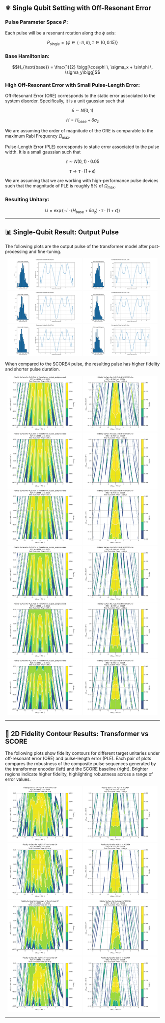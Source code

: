 ## ⚛️ Single Qubit Setting with Off-Resonant Error

### Pulse Parameter Space $P$:

Each pulse will be a resonant rotation along the $\phi$ axis:

```math
P_{\text{single}} = \{ \phi \in (-\pi, \pi), \tau \in (0, 0.15)\}
```

### Base Hamiltonian:

```math
H_{\text{base}} = \frac{1}{2} \bigg[\cos\phi \, \sigma_x + \sin\phi \, \sigma_y\bigg]
```

### High Off-Resonant Error with Small Pulse-Length Error:

Off-Resonant Error (ORE) corresponds to the static error associated to the system disorder. Specifically, it is a unit gaussian such that
```math
\delta \sim N(0, 1)
```
```math
H = H_{\text{base}} + \delta \sigma_z
```
We are assuming the order of magnitude of the ORE is comparable to the maximum Rabi Frequency $\Omega_\max$.

Pulse-Length Error (PLE) corresponds to static error associated to the pulse width. It is a small gaussian such that
```math
\epsilon \sim N(0, 1) \cdot 0.05
```
```math
\tau \rightarrow \tau \cdot (1 + \epsilon)
```
We are assuming that we are working with high-performance pulse devices such that the magnitude of PLE is roughly 5% of $\Omega_\max$.

### Resulting Unitary:

```math
U = \exp(-i \cdot (H_{\text{base}} + \delta \sigma_z) \cdot \tau \cdot (1 + \epsilon))
```

---


## 📊 Single-Qubit Result: Output Pulse

The following plots are the output pulse of the transformer model after post-processing and fine-tuning.

<p align="center">
  <img src="assets/Pulse_params/finetune-0-25.png" width="48%" alt="Transformer X(pi/4)">
  <img src="assets/Pulse_params/finetune-0-33.png" width="48%" alt="Transformer X(pi/3)">
  <img src="assets/Pulse_params/finetune-0-50.png" width="48%" alt="Transformer X(pi/2)">
  <img src="assets/Pulse_params/finetune-0-67.png" width="48%" alt="Transformer X(2pi/3)">
  <img src="assets/Pulse_params/finetune-0-75.png" width="48%" alt="Transformer X(3pi/4)">
  <img src="assets/Pulse_params/finetune-1-00.png" width="48%" alt="Transformer X(pi)">
</p>

When compared to the SCORE4 pulse, the resulting pulse has higher fidelity and shorter pulse duration.

<p align="center">
  <img src="assets/Fidelity Contour Plot/transformer-0-25.png" width="48%" alt="Transformer X(pi/4)">
  <img src="assets/Fidelity Contour Plot/SCORE-0-25.png" width="48%" alt="SCORE X(pi/4)">
  <img src="assets/Fidelity Contour Plot/transformer-0-33.png" width="48%" alt="Transformer X(pi/3)">
  <img src="assets/Fidelity Contour Plot/SCORE-0-33.png" width="48%" alt="SCORE X(pi/3)">
  <img src="assets/Fidelity Contour Plot/transformer-0-50.png" width="48%" alt="Transformer X(pi/2)">
  <img src="assets/Fidelity Contour Plot/SCORE-0-50.png" width="48%" alt="SCORE X(pi/2)">
  <img src="assets/Fidelity Contour Plot/transformer-0-67.png" width="48%" alt="Transformer X(2pi/3)">
  <img src="assets/Fidelity Contour Plot/SCORE-0-67.png" width="48%" alt="SCORE X(2pi/3)">
  <img src="assets/Fidelity Contour Plot/transformer-0-75.png" width="48%" alt="Transformer X(3pi/4)">
  <img src="assets/Fidelity Contour Plot/SCORE-0-75.png" width="48%" alt="SCORE X(3pi/4)">
  <img src="assets/Fidelity Contour Plot/transformer-1-00.png" width="48%" alt="Transformer X(pi)">
  <img src="assets/Fidelity Contour Plot/SCORE-1-00.png" width="48%" alt="SCORE X(pi)">
</p>


---

## 🎯 2D Fidelity Contour Results: Transformer vs SCORE

The following plots show fidelity contours for different target unitaries under off-resonant error (ORE) and pulse-length error (PLE). Each pair of plots compares the robustness of the composite pulse sequences generated by the transformer encoder (left) and the SCORE baseline (right). Brighter regions indicate higher fidelity, highlighting robustness across a range of error values.

<p align="center">
  <img src="figures/Fidelity contour plot/X(pi).png" width="48%" alt="Transformer X(pi)">
  <img src="figures/Fidelity contour plot/SCORE_4_X(pi).png" width="48%" alt="SCORE X(pi)">
  <img src="figures/Fidelity contour plot/X(pi-2).png" width="48%" alt="Transformer X(pi-2)">
  <img src="figures/Fidelity contour plot/SCORE_4_X(pi-2).png" width="48%" alt="SCORE X(pi-2)">
  <br>
  <img src="figures/Fidelity contour plot/Hadamard.png" width="48%" alt="Transformer Hadamard">
  <img src="figures/Fidelity contour plot/SCORE_4_Hadamard.png" width="48%" alt="SCORE Hadamard">
  <img src="figures/Fidelity contour plot/Z(pi-4).png" width="48%" alt="Transformer Z(pi-4)">
  <img src="figures/Fidelity contour plot/SCORE_4_Z(pi-4).png" width="48%" alt="SCORE Z(pi-4)">
</p>


---

